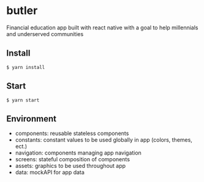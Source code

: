 # butler
Financial education app built with react native with a goal to help millennials and underserved communities


## Install

    $ yarn install
    
## Start

    $ yarn start
    
## Environment

- components: reusable stateless components
- constants: constant values to be used globally in app (colors, themes, ect.)
- navigation: components managing app navigation
- screens: stateful composition of components
- assets: graphics to be used throughout app
- data: mockAPI for app data
